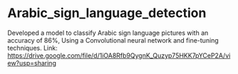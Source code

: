 # Arabic_sign_language_detection
Developed a model to classify Arabic sign language pictures with an accuracy of 86%, Using a Convolutional neural network and fine-tuning techniques.
Link: https://drive.google.com/file/d/1iOA8Rfb9QygnK_Quzyp75HKK7pYCeP2A/view?usp=sharing 
